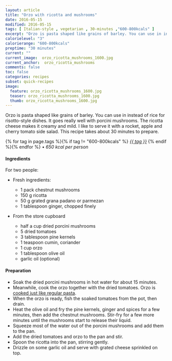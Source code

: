 ```yaml
---
layout: article
title: "Orzo with ricotta and mushrooms"
date: 2016-05-15
modified: 2016-05-15
tags: [ Italian-style , vegetarian , 30-minutes ,"600-800kcals" ]
excerpt: "Orzo is pasta shaped like grains of barley. You can use in instead of rice for ..."
calorielevel: "3"
calorierange: "600-800kcals"
preptime: "30 minutes"
current: ""
current_image:  orzo_ricotta_mushrooms_1600.jpg
current_anchor:  orzo_ricotta_mushrooms
comments: false
toc: false
categories: recipes
subset: quick-recipes
image:
  feature: orzo_ricotta_mushrooms_1600.jpg
  teaser: orzo_ricotta_mushrooms_1600.jpg
  thumb: orzo_ricotta_mushrooms_1600.jpg
---
```




Orzo is pasta shaped like grains of barley. You can use in instead of rice for risotto-style dishes. It goes really well with porcini mushrooms. The ricotta cheese makes it creamy and mild. I like to serve it with a rocket, apple and cherry tomato side salad. This recipe takes about 30 minutes to prepare.


{% for tag in page.tags %}{% if tag != "600-800kcals" %}&nbsp;<a class="post-tag" href="{{ site.url}}/tags/#{{ tag }}">_{{ tag }}_</a>&nbsp;{% endif %}{% endfor %} &bull;&nbsp;<em>650&nbsp;kcal&nbsp;per&nbsp;person</em>&nbsp;&nbsp;<a href="{{ site.url}}/tags/#600-800kcals"><img src="{{ site.url }}/images/battery_lvl_3.png" style="height:1.0em;"></a>

#### Ingredients

For two people:

- Fresh ingredients:
  - 1 pack chestnut mushrooms
  - 150 g ricotta
  - 50 g grated grana padano or parmezan
  - 1 tablespoon ginger, chopped finely

- From the store cupboard  
  - half a cup dried porcini mushrooms
  - 5 dried tomatoes
  - 3 tablespoon pine kernels
  - 1 teaspoon cumin, coriander
  - 1 cup orzo
  - 1 tablespoon olive oil
  - garlic oil (optional)

#### Preparation

- Soak the dried porcini mushrooms in hot water for about 15 minutes.
- Meanwhile, cook the orzo together with the dried tomatoes. Orzo is <a href="{{ site.url }}/basics#toc2">cooked just like regular pasta</a>.
- When the orzo is ready, fish the soaked tomatoes from the pot, then drain.
- Heat the olive oil and fry the pine kernels, ginger and spices for a few minutes, then add the chestnut mushrooms. Stir-fry for a few more minutes until the mushrooms start to release their liquid.
- Squeeze most of the water out of the porcini mushrooms and add them to the pan.
- Add the dried tomatoes and orzo to the pan and stir.
- Spoon the ricotta into the pan, stirring gently.
- Drizzle on some garlic oil and serve with grated cheese sprinkled on top.
